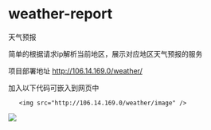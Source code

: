 # weather-report

天气预报

简单的根据请求ip解析当前地区，展示对应地区天气预报的服务

项目部署地址 http://106.14.169.0/weather/

加入以下代码可嵌入到网页中
```
   <img src="http://106.14.169.0/weather/image" />
```

<img src="http://106.14.169.0/weather/image" />
